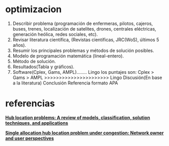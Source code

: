 # optimizacion


1. Describir problema (programación de enfermeras, pilotos, cajeros, buses, trenes, localización de satelites, drones, centrales eléctricas, generación heólica, redes sociales, etc).
2. Revisar literatura científica, (Revistas científicas, JRC(WoS), últimos 5 años).
3. Resumir los principales problemas y métodos de solución posibles.
4. Modelo de programación matemática (lineal-entero).
5. Método de solución.
6. Resultados(Tabla y gráficos).
7. Software(Cplex, Gams, AMPL)........ Lingo
los puntajes son: Cplex > Gams > AMPL >>>>>>>>>>>>>>>>>>>>>> Lingo
Discusión(En base a la literatura)
Conclusión
Referencia formato APA
 

# referencias

 
[**Hub location problems: A review of models, classification, solution techniques, and applications**](http://www.sciencedirect.com/science/article/pii/S0360835213000326)  

[**Single allocation hub location problem under congestion: Network owner and user perspectives**](http://www.sciencedirect.com/science/article/pii/S0957417411013352)



